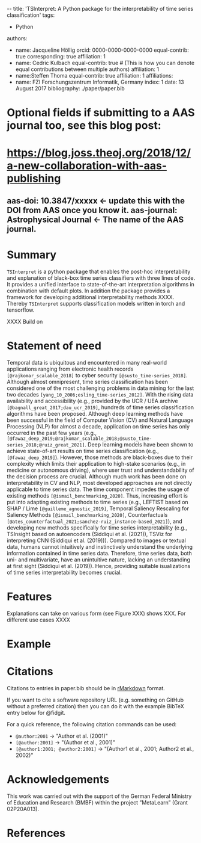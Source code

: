 --
title: 'TSInterpret: A Python package for the interpretability of time series classification'
tags:
  - Python

authors:
  - name: Jacqueline Höllig
    orcid: 0000-0000-0000-0000
    equal-contrib: true
    corresponding: true
    affiliation: 1
  - name: Cedric Kulbach
    equal-contrib: true # (This is how you can denote equal contributions between multiple authors)
    affiliation: 1
  - name:Steffen Thoma
    equal-contrib: true
    affiliation: 1
affiliations:
 - name: FZI Forschungszentrum Informatik, Germany
   index: 1
date: 13 August 2017
bibliography: ./paper/paper.bib

# Optional fields if submitting to a AAS journal too, see this blog post:
# https://blog.joss.theoj.org/2018/12/a-new-collaboration-with-aas-publishing
aas-doi: 10.3847/xxxxx <- update this with the DOI from AAS once you know it.
aas-journal: Astrophysical Journal <- The name of the AAS journal.
---

# Summary

`TSInterpret` is a python package that enables the post-hoc interpretability and explanation of black-box time series classifiers with three lines of code. It provides a unified interface to state-of-the-art interpretation algorithms in combination with default plots. In addition the package provides a framework for developing additional interpretability methods XXXX. Thereby `TSInterpret` supports classification models written in torch and tensorflow.

XXXX Build on 



# Statement of need
Temporal data is ubiquitous and encountered in many real-world applications ranging from electronic health records `[@rajkomar_scalable_2018]` to cyber security `[@susto_time-series_2018]`. Although almost omnipresent, time series classification has been considered one of the most challenging problems in data mining for the last two decades `[yang_10_2006;esling_time-series_2012]`. With the rising data availability and accessibility (e.g., provided by the UCR / UEA archive `[@bagnall_great_2017;dau_ucr_2019]`, hundreds of time series classification algorithms have been proposed. Although deep learning methods have been successful in the field of Computer Vision (CV) and Natural Language Processing (NLP) for almost a decade, application on time series has only occurred in the past few years (e.g.,`[@fawaz_deep_2019;@rajkomar_scalable_2018;@susto_time-series_2018;@ruiz_great_2021]`. Deep learning models have been shown to achieve state-of-art results on time series classification (e.g., `[@fawaz_deep_2019]`). However, those methods are black-boxes due to their complexity which limits their application to high-stake scenarios (e.g., in medicine or autonomous driving), where user trust and understandability of the decision process are crucial. Although much work has been done on interpretability in CV and NLP, most developed approaches are not directly applicable to time series data. The time component impedes the usage of existing methods `[@ismail_benchmarking_2020]`. Thus, increasing effort is put into adapting existing methods to time series (e.g., LEFTIST based on SHAP / Lime `[@guilleme_agnostic_2019]`, Temporal Saliency Rescaling for Saliency Methods `[@ismail_benchmarking_2020]`, Counterfactuals `[@ates_counterfactual_2021;sanchez-ruiz_instance-based_2021]`), and developing new methods specifically for time series interpretability (e.g., TSInsight based on autoencoders (Siddiqui et al. (2021)), TSViz for interpreting CNN (Siddiqui et al. (2019))). Compared to images or textual data, humans cannot intuitively and instinctively understand the underlying information contained in time series data. Therefore, time series data, both uni- and multivariate, have an unintuitive nature, lacking an understanding at first sight (Siddiqui et al. (2019)). Hence, providing suitable isualizations of time series interpretability becomes crucial.

# Features

Explanations can take on various form (see Figure XXX) shows XXX. For different use cases XXXX

# Example 


# Citations

Citations to entries in paper.bib should be in
[rMarkdown](http://rmarkdown.rstudio.com/authoring_bibliographies_and_citations.html)
format.

If you want to cite a software repository URL (e.g. something on GitHub without a preferred
citation) then you can do it with the example BibTeX entry below for @fidgit.

For a quick reference, the following citation commands can be used:
- `@author:2001`  ->  "Author et al. (2001)"
- `[@author:2001]` -> "(Author et al., 2001)"
- `[@author1:2001; @author2:2001]` -> "(Author1 et al., 2001; Author2 et al., 2002)"

# Acknowledgements

This work was carried out with the support of the German Federal Ministry of Education
and Research (BMBF) within the project ”MetaLearn” (Grant 02P20A013).

# References
